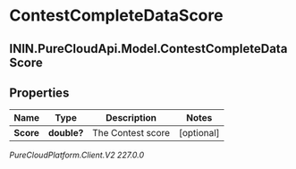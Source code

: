 # ContestCompleteDataScore

## ININ.PureCloudApi.Model.ContestCompleteDataScore

## Properties

|Name | Type | Description | Notes|
|------------ | ------------- | ------------- | -------------|
| **Score** | **double?** | The Contest score | [optional] |



_PureCloudPlatform.Client.V2 227.0.0_
